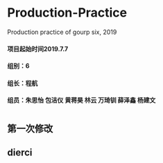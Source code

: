 # Production-Practice
Production practice of gourp six, 2019

#### 项目起始时间2019.7.7 <br>
#### 组别：6 <br>
#### 组长：程航 <br>
#### 组员：朱思怡 包洁仪 黄蒋昊 林云 万琦钏 薛泽鑫 杨建文 <br>

#

## 第一次修改 <br>

## dierci
